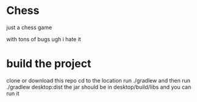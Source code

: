 # Chess
just a chess game

with tons of bugs ugh i hate it

# build the project 
clone or download this repo
cd to the location 
run
./gradlew
and then run
./gradlew desktop:dist
the jar should be in
desktop/build/libs
and you can run it
